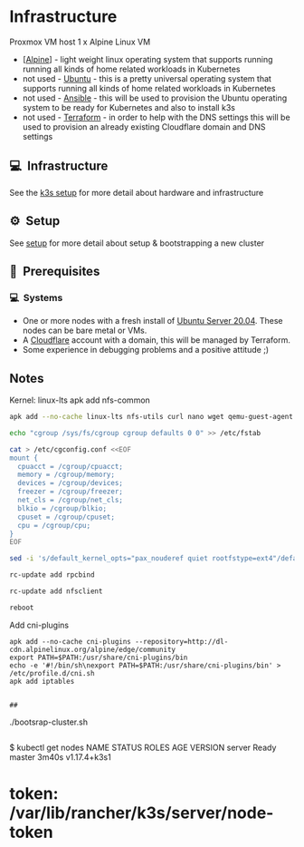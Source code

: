 # Infrastructure

Proxmox VM host
1 x Alpine Linux VM

- [[Alpine](https://alpinelinux.org/)]  - light weight linux operating system that supports running running all kinds of home related workloads in Kubernetes
- not used - [Ubuntu](https://ubuntu.com/download/server) - this is a pretty universal operating system that supports running all kinds of home related workloads in Kubernetes
- not used - [Ansible](https://www.ansible.com) - this will be used to provision the Ubuntu operating system to be ready for Kubernetes and also to install k3s
- not used - [Terraform](https://www.terraform.io) - in order to help with the DNS settings this will be used to provision an already existing Cloudflare domain and DNS settings

## :computer:&nbsp; Infrastructure

See the [k3s setup](provision/README.md) for more detail about hardware and infrastructure

## :gear:&nbsp; Setup

See [setup](provision/README.md) for more detail about setup & bootstrapping a new cluster

## :memo:&nbsp; Prerequisites

### :computer:&nbsp; Systems

- One or more nodes with a fresh install of [Ubuntu Server 20.04](https://ubuntu.com/download/server). These nodes can be bare metal or VMs.
- A [Cloudflare](https://www.cloudflare.com/) account with a domain, this will be managed by Terraform.
- Some experience in debugging problems and a positive attitude ;)


## Notes

Kernel: linux-lts
apk add nfs-common
```sh
apk add --no-cache linux-lts nfs-utils curl nano wget qemu-guest-agent

echo "cgroup /sys/fs/cgroup cgroup defaults 0 0" >> /etc/fstab

cat > /etc/cgconfig.conf <<EOF
mount {
  cpuacct = /cgroup/cpuacct;
  memory = /cgroup/memory;
  devices = /cgroup/devices;
  freezer = /cgroup/freezer;
  net_cls = /cgroup/net_cls;
  blkio = /cgroup/blkio;
  cpuset = /cgroup/cpuset;
  cpu = /cgroup/cpu;
}
EOF

sed -i 's/default_kernel_opts="pax_nouderef quiet rootfstype=ext4"/default_kernel_opts="pax_nouderef quiet rootfstype=ext4 cgroup_enable=cpuset cgroup_memory=1 cgroup_enable=memory"/g' /etc/update-extlinux.conf

rc-update add rpcbind

rc-update add nfsclient

reboot
```


Add cni-plugins

```
apk add --no-cache cni-plugins --repository=http://dl-cdn.alpinelinux.org/alpine/edge/community
export PATH=$PATH:/usr/share/cni-plugins/bin
echo -e '#!/bin/sh\nexport PATH=$PATH:/usr/share/cni-plugins/bin' > /etc/profile.d/cni.sh
apk add iptables
```

```

##
```
./bootsrap-cluster.sh

```

```
$ kubectl get nodes
NAME     STATUS   ROLES    AGE     VERSION
server   Ready    master   3m40s   v1.17.4+k3s1

# token: /var/lib/rancher/k3s/server/node-token
```
